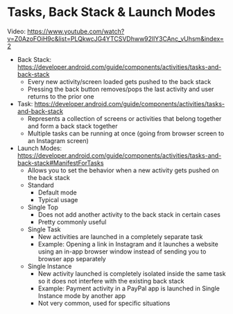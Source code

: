 # Tasks, Back Stack & Launch Modes
Video: https://www.youtube.com/watch?v=Z0AzoFOiH9c&list=PLQkwcJG4YTCSVDhww92llY3CAnc_vUhsm&index=2
- Back Stack: https://developer.android.com/guide/components/activities/tasks-and-back-stack
	- Every new activity/screen loaded gets pushed to the back stack
	- Pressing the back button removes/pops the last activity and user returns to the prior one
- Task: https://developer.android.com/guide/components/activities/tasks-and-back-stack
	- Represents a collection of screens or activities that belong together and form a back stack together
	- Multiple tasks can be running at once (going from browser screen to an Instagram screen)
- Launch Modes: https://developer.android.com/guide/components/activities/tasks-and-back-stack#ManifestForTasks
	- Allows you to set the behavior when a new activity gets pushed on the back stack
	- Standard
		- Default mode
		- Typical usage
	- Single Top
		- Does not add another activity to the back stack in certain cases
		- Pretty commonly useful
	- Single Task
		- New activities are launched in a completely separate task
		- Example: Opening a link in Instagram and it launches a website using an in-app browser window instead of sending you to browser app separately
	- Single Instance
		- New activity launched is completely isolated inside the same task so it does not interfere with the existing back stack
		- Example: Payment activity in a PayPal app is launched in Single Instance mode by another app
		- Not very common, used for specific situations
